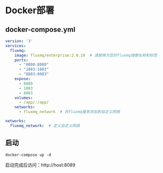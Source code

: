 # Docker部署


## docker-compose.yml
```yaml
version: '3'
services:
  fluxmq:
    image: fluxmq/enterprise:2.0.10  # 请替换为您的fluxmq镜像名称和标签
    ports:
      - "8080:8080"
      - "1883:1883"
      - "8883:8883"
    expose:
      - 8080
      - 1883
      - 8883
    volumes:
      - /app/:/app/
    networks:
      - fluxmq_network  # 将fluxmq服务添加到自定义网络

networks:
  fluxmq_network:  # 定义自定义网络
```


## 启动
```shell
docker-compose up -d
```

启动完成后访问：http://host:8089 

